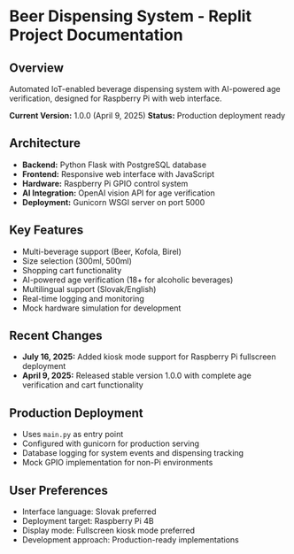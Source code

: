 # Beer Dispensing System - Replit Project Documentation

## Overview
Automated IoT-enabled beverage dispensing system with AI-powered age verification, designed for Raspberry Pi with web interface.

**Current Version:** 1.0.0 (April 9, 2025)
**Status:** Production deployment ready

## Architecture
- **Backend:** Python Flask with PostgreSQL database
- **Frontend:** Responsive web interface with JavaScript
- **Hardware:** Raspberry Pi GPIO control system
- **AI Integration:** OpenAI vision API for age verification
- **Deployment:** Gunicorn WSGI server on port 5000

## Key Features
- Multi-beverage support (Beer, Kofola, Birel)
- Size selection (300ml, 500ml)
- Shopping cart functionality
- AI-powered age verification (18+ for alcoholic beverages)
- Multilingual support (Slovak/English)
- Real-time logging and monitoring
- Mock hardware simulation for development

## Recent Changes
- **July 16, 2025:** Added kiosk mode support for Raspberry Pi fullscreen deployment
- **April 9, 2025:** Released stable version 1.0.0 with complete age verification and cart functionality

## Production Deployment
- Uses `main.py` as entry point
- Configured with gunicorn for production serving
- Database logging for system events and dispensing tracking
- Mock GPIO implementation for non-Pi environments

## User Preferences
- Interface language: Slovak preferred
- Deployment target: Raspberry Pi 4B
- Display mode: Fullscreen kiosk mode preferred
- Development approach: Production-ready implementations